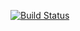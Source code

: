 [![Build Status](https://dev.azure.com/naabin0187/Java-Blogging/_apis/build/status/naabin.Java_Blog_Angular?branchName=master)](https://dev.azure.com/naabin0187/Java-Blogging/_build/latest?definitionId=7&branchName=master)
